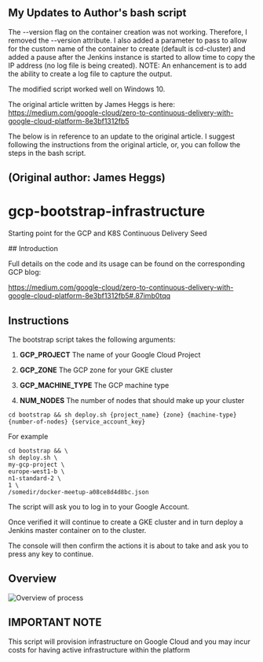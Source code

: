 ## My Updates to Author's bash script

The --version flag on the container creation was not working. Therefore, I removed the --version attribute. I also added a parameter to pass to allow for the custom name of the container to create (default is cd-cluster) and added a pause after the Jenkins instance is started to allow time to copy the IP address (no log file is being created). NOTE: An enhancement is to add the ability to create a log file to capture the output.

The modified script worked well on Windows 10.

The original article written by James Heggs is here: https://medium.com/google-cloud/zero-to-continuous-delivery-with-google-cloud-platform-8e3bf1312fb5

The below is in reference to an update to the original article. I suggest following the instructions from the original article, or, you can follow the steps in the bash script.

## (Original author: James Heggs)

# gcp-bootstrap-infrastructure
Starting point for the GCP and K8S Continuous Delivery Seed

## Introduction

Full details on the code and its usage can be found on the corresponding GCP blog:

https://medium.com/google-cloud/zero-to-continuous-delivery-with-google-cloud-platform-8e3bf1312fb5#.87imb0tqq


## Instructions

The bootstrap script takes the following arguments:

1) **GCP_PROJECT** The name of your Google Cloud Project

2) **GCP_ZONE** The GCP zone for your GKE cluster

3) **GCP_MACHINE_TYPE** The GCP machine type

4) **NUM_NODES** The number of nodes that should make up your cluster

```
cd bootstrap && sh deploy.sh {project_name} {zone} {machine-type} {number-of-nodes} {service_account_key}
```

For example

```
cd bootstrap && \
sh deploy.sh \
my-gcp-project \
europe-west1-b \
n1-standard-2 \
1 \
/somedir/docker-meetup-a08ce8d4d8bc.json
```

The script will ask you to log in to your Google Account.

Once verified it will continue to create a GKE cluster and in turn deploy
a Jenkins master container on to the cluster.

The console will then confirm the actions it is about to take and ask you to press any key to continue.

## Overview

![Overview of process](https://raw.githubusercontent.com/eggsy84/gcp-bootstrap-infrastructure/master/zero-to-cd-on-gcp-diagram_phase1.jpg "Process Overview")

## IMPORTANT NOTE

This script will provision infrastructure on Google Cloud and you may incur costs for having active infrastructure within the platform
